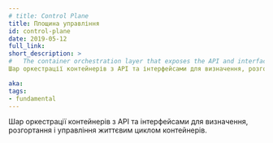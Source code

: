 ```yaml
---
# title: Control Plane
title: Площина управління
id: control-plane
date: 2019-05-12
full_link:
short_description: >
#   The container orchestration layer that exposes the API and interfaces to define, deploy, and manage the lifecycle of containers.
Шар оркестрації контейнерів з API та інтерфейсами для визначення, розгортання і управління життєвим циклом контейнерів.

aka:
tags:
- fundamental
---
```

<!-- The container orchestration layer that exposes the API and interfaces to define, deploy, and manage the lifecycle of containers. -->
Шар оркестрації контейнерів з API та інтерфейсами для визначення, розгортання і управління життєвим циклом контейнерів.
